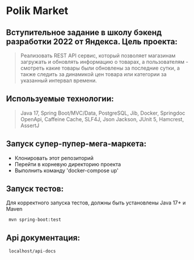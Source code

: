 # Polik Market

## Вступительное задание в школу бэкенд разработки 2022 от Яндекса. Цель проекта:
> Реализовать REST API сервис, который позволяет магазинам загружать и обновлять информацию о товарах, 
> а пользователям - смотреть какие товары были обновлены за последние сутки, а также следить за динамикой
>  цен товара или категории за указанный интервал времени.
## Используемые технологии:
> Java 17, Spring Boot/MVC/Data, PostgreSQL, Jib, Docker, Springdoc OpenApi, Caffeine Cache, SLF4J, Json Jackson, 
> JUnit 5, Hamcrest, AssertJ
## Запуск супер-пупер-мега-маркета:
- Клонировать этот репозиторий
- Перейти в корневую директорию проекта
- Выполнить команду 'docker-compose up'
## Запуск тестов:
Для корректного запуска тестов, должны быть установлены Java 17+ и Maven
```
 mvn spring-boot:test
```
## Api документация:
```
 localhost/api-docs
```
